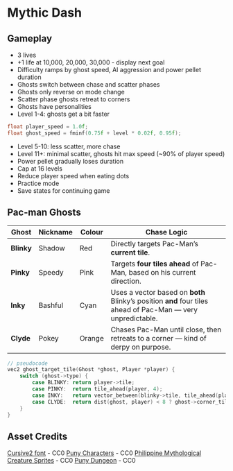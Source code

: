 # Mythic Dash

## Gameplay

* 3 lives
* +1 life at 10,000, 20,000, 30,000 - display next goal
* Difficulty ramps by ghost speed, AI aggression and power pellet duration
* Ghosts switch between chase and scatter phases
* Ghosts only reverse on mode change
* Scatter phase ghosts retreat to corners
* Ghosts have personalities
* Level 1-4: ghosts get a bit faster

```c
float player_speed = 1.0f;
float ghost_speed = fminf(0.75f + level * 0.02f, 0.95f);
```

* Level 5-10: less scatter, more chase
* Level 11+: minimal scatter, ghosts hit max speed (~90% of player speed)
* Power pellet gradually loses duration
* Cap at 16 levels
* Reduce player speed when eating dots
* Practice mode
* Save states for continuing game

## Pac-man Ghosts

| Ghost      | Nickname | Colour | Chase Logic                                                                                                 |
| ---------- | -------- | ------ | ----------------------------------------------------------------------------------------------------------- |
| **Blinky** | Shadow   | Red    | Directly targets Pac-Man’s **current tile**.                                                                |
| **Pinky**  | Speedy   | Pink   | Targets **four tiles ahead** of Pac-Man, based on his current direction.                                    |
| **Inky**   | Bashful  | Cyan   | Uses a vector based on **both** Blinky’s position **and** four tiles ahead of Pac-Man — very unpredictable. |
| **Clyde**  | Pokey    | Orange | Chases Pac-Man until close, then retreats to a corner — kind of derpy on purpose.                           |

```c
// pseudocode
vec2 ghost_target_tile(Ghost *ghost, Player *player) {
    switch (ghost->type) {
        case BLINKY: return player->tile;
        case PINKY:  return tile_ahead(player, 4);
        case INKY:   return vector_between(blinky->tile, tile_ahead(player, 2));
        case CLYDE:  return dist(ghost, player) < 8 ? ghost->corner_tile : player->tile;
    }
}
```

## Asset Credits

[Cursive2 font](https://opengameart.org/content/new-original-grafx2-font-collection) - CC0
[Puny Characters](https://merchant-shade.itch.io/16x16-puny-characters) - CC0
[Philippine Mythological Creature Sprites](https://merchant-shade.itch.io/ph-myth-creatures) - CC0
[Puny Dungeon](https://merchant-shade.itch.io/16x16-puny-dungeon) - CC0
